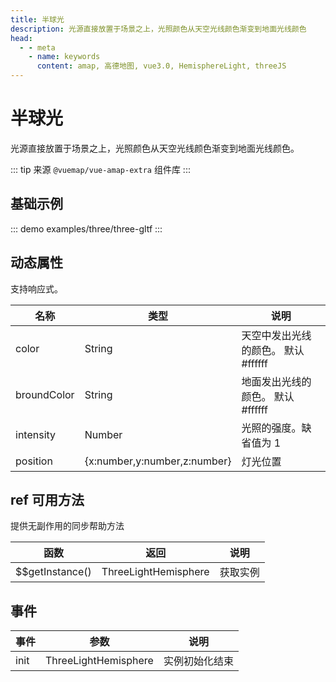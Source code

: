```yaml
---
title: 半球光
description: 光源直接放置于场景之上，光照颜色从天空光线颜色渐变到地面光线颜色
head:
  - - meta
    - name: keywords
      content: amap, 高德地图, vue3.0, HemisphereLight, threeJS
---
```


# 半球光
光源直接放置于场景之上，光照颜色从天空光线颜色渐变到地面光线颜色。

::: tip
来源 ```@vuemap/vue-amap-extra``` 组件库
:::

## 基础示例

::: demo
examples/three/three-gltf
:::


## 动态属性
支持响应式。

名称 | 类型                                         | 说明
---|--------------------------------------------|---|
color | String                                     | 天空中发出光线的颜色。 默认 #ffffff
broundColor | String                                     | 地面发出光线的颜色。 默认 #ffffff
intensity | Number                              | 光照的强度。缺省值为 1
position | {x:number,y:number,z:number} | 灯光位置

## ref 可用方法
提供无副作用的同步帮助方法

函数 | 返回    | 说明
---|-------|---|
$$getInstance() | ThreeLightHemisphere | 获取实例

## 事件

事件 | 参数 | 说明
---|---|---|
init | ThreeLightHemisphere | 实例初始化结束

